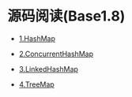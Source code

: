 # 源码阅读(Base1.8)

* [1.HashMap](HashMap.md)

* [2.ConcurrentHashMap](ConcurrentHashMap.md)

* [3.LinkedHashMap](LinkedHashMap.md)
* [4.TreeMap](TreeMap.md)